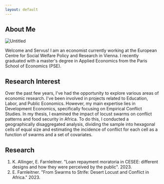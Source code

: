 ```yaml
---
layout: default
---
```


## About Me

<img class="profile-picture" src="{{site.baseurl | prepend: site.url}}assets/sherlock.jpeg" alt="Untitled" />

Welcome and Servus! I am an economist currently working at the European Centre for Social Welfare Policy and Research in Vienna. I recently graduated with a master's degree in Applied Economics from the Paris School of Economics (PSE).

## Research Interest

Over the past few years, I've had the opportunity to explore various areas of economic research. I've been involved in projects related to Education, Labor, and Public Economics. However, my main expertise lies in Development Economics, specifically focusing on Empirical Conflict Studies. In my thesis, I examined the impact of locust swarms on conflict patterns and food security in Africa. To do this, I conducted a geographically disaggregated analysis, dividing the sample into hexagonal cells of equal size and estimating the incidence of conflict for each cell as a function of swarms and a set of covariates.

## Research

1. K. Allinger, E. Farnleitner. "Loan repayment moratoria in CESEE: different designs and how they were perceived by the public". 2023.
2. E. Farnleitner. "From Swarms to Strife: Desert Locust and Conflict in Africa." 2023.

